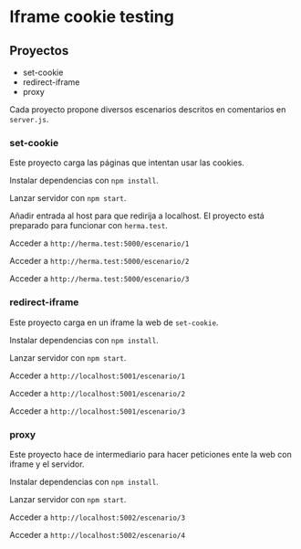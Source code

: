 # Iframe cookie testing

## Proyectos

- set-cookie
- redirect-iframe
- proxy

Cada proyecto propone diversos escenarios descritos en comentarios en `server.js`.

### set-cookie

Este proyecto carga las páginas que intentan usar las cookies.

Instalar dependencias con `npm install`.

Lanzar servidor con `npm start`.

Añadir entrada al host para que redirija a localhost.
El proyecto está preparado para funcionar con `herma.test`.

Acceder a `http://herma.test:5000/escenario/1`

Acceder a `http://herma.test:5000/escenario/2`

Acceder a `http://herma.test:5000/escenario/3`

### redirect-iframe

Este proyecto carga en un iframe la web de `set-cookie`.

Instalar dependencias con `npm install`.

Lanzar servidor con `npm start`.

Acceder a `http://localhost:5001/escenario/1`

Acceder a `http://localhost:5001/escenario/2`

Acceder a `http://localhost:5001/escenario/3`

### proxy

Este proyecto hace de intermediario para hacer peticiones ente la web con iframe y el servidor.

Instalar dependencias con `npm install`.

Lanzar servidor con `npm start`.

Acceder a `http://localhost:5002/escenario/3`

Acceder a `http://localhost:5002/escenario/4`
